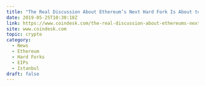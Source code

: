 ```yaml
---
title: "The Real Discussion About Ethereum’s Next Hard Fork Is About to Begin"
date: 2019-05-25T10:30:18Z
link: https://www.coindesk.com/the-real-discussion-about-ethereums-next-hard-fork-is-about-to-begin?utm_medium=RSS&utm_source=hune
site: www.coindesk.com
topic: crypto
category:
  - News
  - Ethereum
  - Hard Forks
  - EIPs
  - Istanbul
draft: false
---
```

